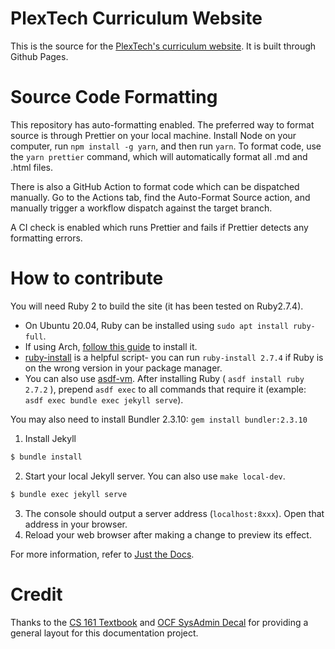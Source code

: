 # PlexTech Curriculum Website

This is the source for the [PlexTech's curriculum website](https://plextechip.github.io/curriculum-site/). It is built through Github Pages.

# Source Code Formatting

This repository has auto-formatting enabled. The preferred way to format source is through Prettier on your local machine. Install Node on your computer, run `npm install -g yarn`, and then run `yarn`. To format code, use the `yarn prettier` command, which will automatically format all .md and .html files.

There is also a GitHub Action to format code which can be dispatched manually. Go to the Actions tab, find the Auto-Format Source action, and manually trigger a workflow dispatch against the target branch.

A CI check is enabled which runs Prettier and fails if Prettier detects any formatting errors.

# How to contribute

You will need Ruby 2 to build the site (it has been tested on Ruby2.7.4).

- On Ubuntu 20.04, Ruby can be installed using `sudo apt install ruby-full`.
- If using Arch, [follow this guide](https://gist.github.com/jhass/8839655bb038e829fba1) to install it.
- [ruby-install](https://github.com/postmodern/ruby-install) is a helpful script- you can run `ruby-install 2.7.4` if Ruby is on the wrong version in your package manager.
- You can also use [asdf-vm](https://asdf-vm.com/). After installing Ruby ( `asdf install ruby 2.7.2` ), prepend `asdf exec` to all commands that require it (example: `asdf exec bundle exec jekyll serve`).

You may also need to install Bundler 2.3.10: `gem install bundler:2.3.10`

1. Install Jekyll

```bash
$ bundle install
```

2. Start your local Jekyll server. You can also use `make local-dev`.

```bash
$ bundle exec jekyll serve
```

3. The console should output a server address (`localhost:8xxx`). Open that address in your browser.
4. Reload your web browser after making a change to preview its effect.

For more information, refer to [Just the Docs](https://pmarsceill.github.io/just-the-docs/).

# Credit

Thanks to the [CS 161 Textbook](https://github.com/cs161-staff/textbook/tree/master) and [OCF SysAdmin Decal](https://github.com/0xcf/decal-web/) for providing a general layout for this documentation project.
